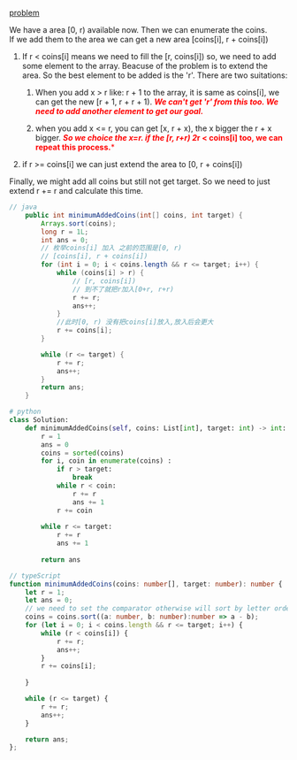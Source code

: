 [problem](https://leetcode.cn/problems/minimum-number-of-coins-to-be-added/description/?envType=daily-question&envId=2024-03-30)

We have a area [0, r) available now. Then we can enumerate the coins.  
If we add them to the area we can get a new area [coins[i], r + coins[i])

1. If r &lt; coins[i] means we need to fill the [r, coins[i]) so, we need to add some element to the array.
Beacuse of the problem is to extend the area. So the best element to be added is the 'r'.
There are two suitations:
   1. When you add x > r like: r + 1 to the array, it is same as coins[i], we can get the new [r + 1, r + r + 1).
<font color="red">***We can't get 'r' from this too. We need to add another element to get our goal.***</font>

   2. when you add x <= r, you can get [x, r + x), the x bigger the r + x bigger. <font color="red">***So we choice the x=r. if the [r, r+r)  2*r &lt; coins[i] too, we can repeat this process.***</font>


2. if r &gt;= coins[i] we can just extend the area to [0, r + coins[i])

Finally, we might add all coins but still not get target. So we need to just extend r += r and calculate this time.




```java
// java
    public int minimumAddedCoins(int[] coins, int target) {
        Arrays.sort(coins);
        long r = 1L;
        int ans = 0;
        // 枚举coins[i] 加入 之前的范围是[0, r)
        // [coins[i], r + coins[i])
        for (int i = 0; i < coins.length && r <= target; i++) {
            while (coins[i] > r) {
                // [r, coins[i])
                // 到不了就把r加入[0+r, r+r)
                r += r;
                ans++;
            }
            //此时[0, r) 没有把coins[i]放入,放入后会更大
            r += coins[i];
        }

        while (r <= target) {
            r += r;
            ans++;
        }
        return ans;
    }

```


```python
# python
class Solution:
    def minimumAddedCoins(self, coins: List[int], target: int) -> int:
        r = 1
        ans = 0
        coins = sorted(coins)
        for i, coin in enumerate(coins) :
            if r > target:
                break
            while r < coin:
                r += r
                ans += 1
            r += coin
        
        while r <= target:
            r += r
            ans += 1
        
        return ans
```


```typeScript
// typeScript
function minimumAddedCoins(coins: number[], target: number): number {
    let r = 1;
    let ans = 0;
    // we need to set the comparator otherwise will sort by letter order
    coins = coins.sort((a: number, b: number):number => a - b); 
    for (let i = 0; i < coins.length && r <= target; i++) {
        while (r < coins[i]) {
            r += r;
            ans++;
        }
        r += coins[i];
        
    }

    while (r <= target) {
        r += r;
        ans++;
    }

    return ans;
};
```

